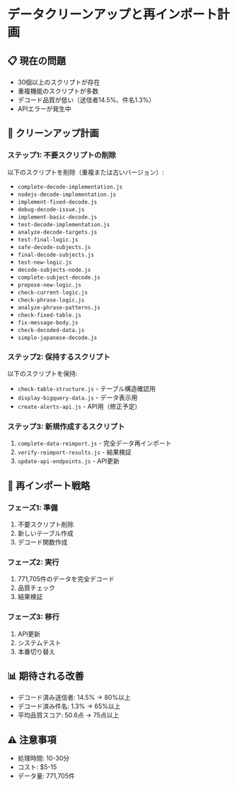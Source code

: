 # データクリーンアップと再インポート計画

## 📋 現在の問題
- 30個以上のスクリプトが存在
- 重複機能のスクリプトが多数
- デコード品質が低い（送信者14.5%、件名1.3%）
- APIエラーが発生中

## 🧹 クリーンアップ計画

### ステップ1: 不要スクリプトの削除
以下のスクリプトを削除（重複または古いバージョン）:
- `complete-decode-implementation.js`
- `nodejs-decode-implementation.js`
- `implement-fixed-decode.js`
- `debug-decode-issue.js`
- `implement-basic-decode.js`
- `test-decode-implementation.js`
- `analyze-decode-targets.js`
- `test-final-logic.js`
- `safe-decode-subjects.js`
- `final-decode-subjects.js`
- `test-new-logic.js`
- `decode-subjects-node.js`
- `complete-subject-decode.js`
- `propose-new-logic.js`
- `check-current-logic.js`
- `check-phrase-logic.js`
- `analyze-phrase-patterns.js`
- `check-fixed-table.js`
- `fix-message-body.js`
- `check-decoded-data.js`
- `simple-japanese-decode.js`

### ステップ2: 保持するスクリプト
以下のスクリプトを保持:
- `check-table-structure.js` - テーブル構造確認用
- `display-bigquery-data.js` - データ表示用
- `create-alerts-api.js` - API用（修正予定）

### ステップ3: 新規作成するスクリプト
1. `complete-data-reimport.js` - 完全データ再インポート
2. `verify-reimport-results.js` - 結果検証
3. `update-api-endpoints.js` - API更新

## 🚀 再インポート戦略

### フェーズ1: 準備
1. 不要スクリプト削除
2. 新しいテーブル作成
3. デコード関数作成

### フェーズ2: 実行
1. 771,705件のデータを完全デコード
2. 品質チェック
3. 結果検証

### フェーズ3: 移行
1. API更新
2. システムテスト
3. 本番切り替え

## 📊 期待される改善
- デコード済み送信者: 14.5% → 80%以上
- デコード済み件名: 1.3% → 65%以上
- 平均品質スコア: 50.6点 → 75点以上

## ⚠️ 注意事項
- 処理時間: 10-30分
- コスト: $5-15
- データ量: 771,705件 